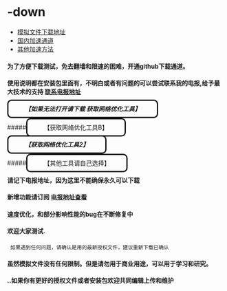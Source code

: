 # -down


- [模拟文件下载地址](https://github.com/yoursoftder/-down/releases/ "正常地址可能需要检查网络环境才能正常访问")
- [国内加速通道](https://hub.fastgit.xyz/yoursoftder/-down/releases/ "大陆加速地址")
- [其他加速方法](https://www.zhihu.com/question/276143842 "上GITHUB的技巧")

#### 为了方便下载测试，免去翻墙和限速的困难，开通github下载通道。

#### 使用说明都在安装包里面有，不明白或者有问题的可以尝试联系我的电报,给予最大技术的支持  <b style='color:red'>[联系电报地址](https://t.me/rwxsoft/ "联系我")</b>
 #####  <a style="border-radius:10px;padding:10px 38px;color:#151615;border-style:solid;text-decoration:none;" href="https://git.io/afq" target="_blank">【如果无法打开请下载  获取网络优化工具】</a>
  
 #####<a style="border-radius:10px;padding:10px 38px;color:#151615;border-style:solid;text-decoration:none;" href="https://hub.fastgit.xyz/getlantern/lantern" target="_blank">【获取网络优化工具B】</a> 
     
 #####   <a style="border-radius:10px;padding:10px 38px;color:#151615;border-style:solid;text-decoration:none;" href="https://hub.fastgit.xyz/bannedbook/fanqiang/wiki/Chrome一键翻墙包" target="_blank">【获取网络优化工具2】</a>
	
       
#####<a style="border-radius:10px;padding:10px 38px;color:#151615;border-style:solid;text-decoration:none;" href="https://hub.fastgit.xyz/search?q=fanqiang" 
   target="_blank">【其他工具请自己选择】</a> 
#### 请记下电报地址，因为这里不能确保永久可以下载
####  新增功能请订阅 [电报地址查看](https://t.me/rwxsoft/ "关注我")
#### 速度优化，和部分影响性能的bug在不断修复中 
#### 欢迎大家测试.	 
	 如果遇到任何问题，请确认是用的最新授权文件，建议重新下载已确认
#### 虽然模拟文件没有任何限制。但是请勿用于商业用途，可以用于学习和研究。
#### ..如果你有更好的授权文件或者安装包欢迎共同编辑上传和维护
